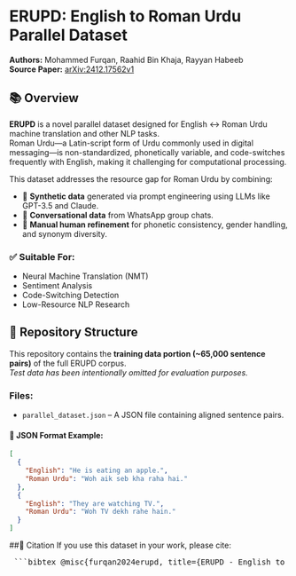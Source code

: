 # ERUPD: English to Roman Urdu Parallel Dataset

**Authors:** Mohammed Furqan, Raahid Bin Khaja, Rayyan Habeeb  
**Source Paper:** [arXiv:2412.17562v1](https://arxiv.org/abs/2412.17562)

## 📚 Overview

**ERUPD** is a novel parallel dataset designed for English ↔ Roman Urdu machine translation and other NLP tasks.  
Roman Urdu—a Latin-script form of Urdu commonly used in digital messaging—is non-standardized, phonetically variable, and code-switches frequently with English, making it challenging for computational processing.

This dataset addresses the resource gap for Roman Urdu by combining:

- 🔹 **Synthetic data** generated via prompt engineering using LLMs like GPT-3.5 and Claude.
- 🔹 **Conversational data** from WhatsApp group chats.
- 🔹 **Manual human refinement** for phonetic consistency, gender handling, and synonym diversity.

### ✅ Suitable For:
- Neural Machine Translation (NMT)
- Sentiment Analysis
- Code-Switching Detection
- Low-Resource NLP Research

## 📁 Repository Structure

This repository contains the **training data portion (~65,000 sentence pairs)** of the full ERUPD corpus.  
_Test data has been intentionally omitted for evaluation purposes._

### Files:
- `parallel_dataset.json` – A JSON file containing aligned sentence pairs.

#### 📄 JSON Format Example:
```json
[
  {
    "English": "He is eating an apple.",
    "Roman Urdu": "Woh aik seb kha raha hai."
  },
  {
    "English": "They are watching TV.",
    "Roman Urdu": "Woh TV dekh rahe hain."
  }
]
```

##📜 Citation
If you use this dataset in your work, please cite:

<pre lang="markdown"> ```bibtex @misc{furqan2024erupd, title={ERUPD - English to Roman Urdu Parallel Dataset}, author={Mohammed Furqan and Raahid Bin Khaja and Rayyan Habeeb}, year={2024}, eprint={2412.17562}, archivePrefix={arXiv}, primaryClass={cs.CL} } ``` </pre>
